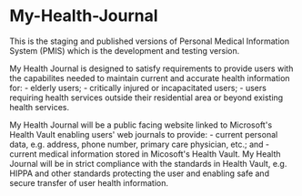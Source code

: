 # My-Health-Journal
This is the staging and published versions of Personal Medical Information System (PMIS) which is the development and testing version.

My Health Journal is designed to satisfy requirements to provide users with the capabilites needed to maintain current and accurate  health information for:
    - elderly users;
    - critically injured or incapacitated users;
    - users requiring health services outside their residential area or beyond existing health services.
    
My Health Journal will be a public facing website linked to Microsoft's Health Vault enabling users' web journals to provide:           - current personal data, e.g. address, phone number, primary care physician, etc.; and
    - current medical information stored in Micosoft's Health Vault. My Health Journal will be in strict compliance with the             standards in Health Vault, e.g. HIPPA and other standards protecting the user and enabling safe and secure transfer of user         health information.
